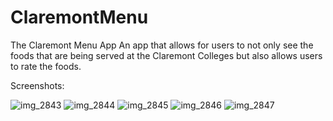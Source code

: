 # ClaremontMenu
The Claremont Menu App
An app that allows for users to not only see the foods that are being served at the Claremont Colleges but also allows users to rate the foods.

Screenshots: 


![img_2843](https://cloud.githubusercontent.com/assets/23421654/24319455/93b65b3c-10d9-11e7-87a1-0016a3a9049d.PNG)
![img_2844](https://cloud.githubusercontent.com/assets/23421654/24319461/bb70c310-10d9-11e7-88fd-a4dfc54c6903.PNG)
![img_2845](https://cloud.githubusercontent.com/assets/23421654/24319462/bd5c92d0-10d9-11e7-9f9d-63969408a0ee.PNG)
![img_2846](https://cloud.githubusercontent.com/assets/23421654/24319463/bf479e5a-10d9-11e7-9d84-15785ac21d50.PNG)
![img_2847](https://cloud.githubusercontent.com/assets/23421654/24319464/c0caefde-10d9-11e7-8b3a-0a87a6f7522d.PNG)
